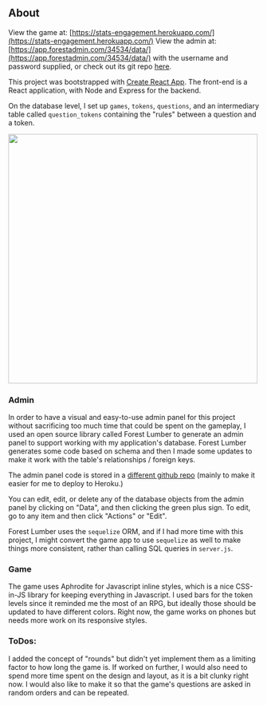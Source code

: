 ## About

View the game at: [https://stats-engagement.herokuapp.com/](https://stats-engagement.herokuapp.com/)
View the admin at: [https://app.forestadmin.com/34534/data/](https://app.forestadmin.com/34534/data/) with the username and password supplied, or check out its git repo [here]('https://github.com/antoniablair/stats-engagement-admin').

This project was bootstrapped with [Create React App](https://github.com/facebook/create-react-app). 
The front-end is a React application, with Node and Express for the backend. 

On the database level, I set up `games`, `tokens`, `questions`, and an intermediary table called 
`question_tokens` containing the "rules" between a question and a token. 

<img src="https://github.com/antoniablair/stats-engagement/blob/master/client/src/images/screenshot.png" width="500">

###  Admin

In order to have a visual and easy-to-use admin panel for this project without sacrificing too much
time that could be spent on the gameplay, I used an open source library called Forest Lumber to generate an 
admin panel to support working with my application's database. Forest Lumber generates some code based on schema and then I made some updates to make it work with the table's relationships / foreign keys. 

The admin panel code is stored in a [different github repo]('https://github.com/antoniablair/stats-engagement-admin') 
(mainly to make it easier for me to deploy to Heroku.)

You can edit, edit, or delete any of the database objects from the admin panel by clicking on 
"Data", and then clicking the green plus sign. To edit, go to any item and then click "Actions" 
or "Edit". 

Forest Lumber uses the `sequelize` ORM, and if I had more time with this project, I might convert the 
game app to use `sequelize` as well to make things more consistent, rather than calling SQL queries in `server.js`.  

### Game 

The game uses Aphrodite for Javascript inline styles, which is a nice CSS-in-JS library for keeping 
everything in Javascript. I used bars for the token levels since it reminded me the most of an RPG, 
but ideally those should be updated to have different colors.  Right now, the game works on phones but needs more work on its responsive styles. 
 
### ToDos:
I added the concept of "rounds" but didn't yet implement them as a limiting factor to how long the game is. 
If worked on further, I would also need to spend more time spent on the design and layout, as it is a bit clunky right now.  I would also like to make it so 
that the game's questions are asked in random orders and can be repeated.
